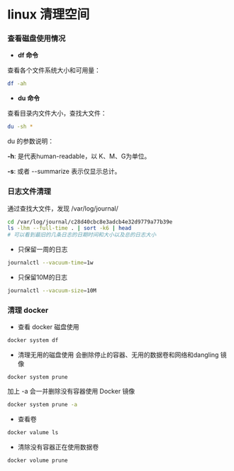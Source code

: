 # linux 清理空间

### 查看磁盘使用情况

* **df 命令**

查看各个文件系统大小和可用量：

```sh
df -ah
```
* **du 命令**

查看目录内文件大小，查找大文件：

```sh
du -sh *
```
du 的参数说明：

**-h**: 是代表human-readable，以 K、M、G为单位。

**-s**: 或者 --summarize 表示仅显示总计。

### 日志文件清理

通过查找大文件，发现 /var/log/journal/

```sh
cd /var/log/journal/c28d40cbc8e3adcb4e32d9779a77b39e
ls -lhm --full-time . | sort -k6 | head
# 可以看到最旧的几条日志的日期时间和大小以及总的日志大小
```
* 只保留一周的日志

```sh
journalctl --vacuum-time=1w
```

* 只保留10M的日志 

```sh
journalctl --vacuum-size=10M
```

### 清理 docker

* 查看 docker 磁盘使用

```sh
docker system df
```
* 清理无用的磁盘使用
会删除停止的容器、无用的数据卷和网络和dangling 镜像

```
docker system prune
```
加上 -a 会一并删除没有容器使用 Docker 镜像

```sh
docker system prune -a
```

* 查看卷
```sh
docker valume ls
```
* 清除没有容器正在使用数据卷
```sh
docker volume prune
``` 